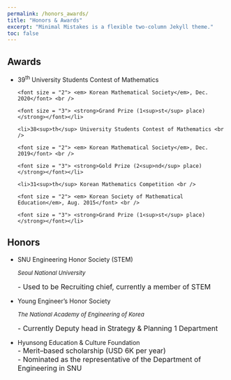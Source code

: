 ```yaml
---
permalink: /honors_awards/
title: "Honors & Awards"
excerpt: "Minimal Mistakes is a flexible two-column Jekyll theme."
toc: false
---
```


## Awards

<ul>
	<li>39<sup>th</sup> University Students Contest of Mathematics <br />
	
	<font size = "2"> <em> Korean Mathematical Society</em>, Dec. 2020</font> <br />

	<font size = "3"> <strong>Grand Prize (1<sup>st</sup> place)</strong></font></li> 

	<li>38<sup>th</sup> University Students Contest of Mathematics <br />
	
	<font size = "2"> <em> Korean Mathematical Society</em>, Dec. 2019</font> <br />
	
	<font size = "3"> <strong>Gold Prize (2<sup>nd</sup> place)</strong></font></li> 

	<li>31<sup>th</sup> Korean Mathematics Competition <br />
	
	<font size = "2"> <em> Korean Society of Mathematical Education</em>, Aug. 2015</font> <br />
	
	<font size = "3"> <strong>Grand Prize (1<sup>st</sup> place)</strong></font></li>
	
</ul>

## Honors

<ul>
 <li>SNU Engineering Honor Society (STEM) <br />
 
 <em><font size = "2"> Seoul National University </font></em><br />
 
 <font size = "3">- Used to be Recruiting chief, currently a member of STEM</font></li>

 <li>Young Engineer’s Honor Society <br />
 
<em><font size = "2"> The National Academy of Engineering of Korea </font></em><br />
 
<font size = "3">- Currently Deputy head in Strategy & Planning 1 Department</font></li>

 <li>Hyunsong Education & Culture Foundation <br />
 
<font size = "3">
- Merit–based scholarship (USD 6K per year) <br />
- Nominated as the representative of the Department of Engineering in SNU

</font></li>

</ul>


